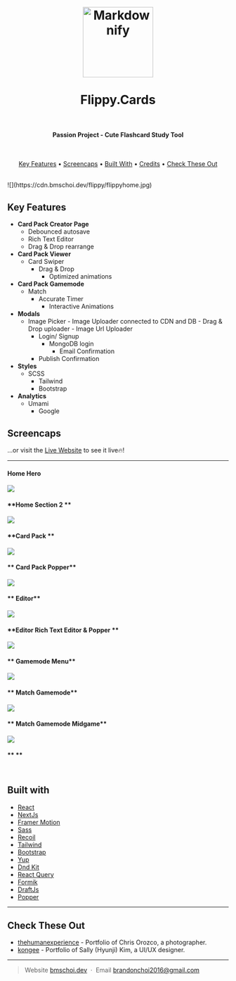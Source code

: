 <h1 align="center">
  <br>
  <a href="https://flippy.cards/"><img src="https://cdn.bmschoi.dev/flippy/flippy%20icon.png" alt="Markdownify" width="160"></a>
  <br>
  <br>
  Flippy.Cards
  <br>
  <br>
</h1>

<h4 align="center">Passion Project - Cute Flashcard Study Tool</h4>
<br>

<p align="center">
  <a href="#key-features">Key Features</a> •
  <a href="#screencaps">Screencaps</a> •
  <a href="#built-with">Built With</a> •
  <a href="#credits">Credits</a> •
  <a href="#check-these-out">Check These Out</a>
</p>
<br>
![](https://cdn.bmschoi.dev/flippy/flippyhome.jpg)

## Key Features

-   **Card Pack Creator Page**
    -   Debounced autosave
    -   Rich Text Editor
    -   Drag & Drop rearrange
-   **Card Pack Viewer**
    -   Card Swiper
        -   Drag & Drop
            -   Optimized animations
-   **Card Pack Gamemode**
    -   Match
        -   Accurate Timer
            -   Interactive Animations
-   **Modals**
    -   Image Picker - Image Uploader connected to CDN and DB - Drag & Drop uploader - Image Url Uploader
        -   Login/ Signup
            -   MongoDB login
                -   Email Confirmation
        -   Publish Confirmation
-   **Styles**
    -   SCSS
        -   Tailwind
        -   Bootstrap
-   **Analytics**
    -   Umami
        -   Google

## Screencaps

...or visit the [Live Website](https://flippy.cards/) to see it live🔥!

---

#### **Home Hero**

![](https://cdn.bmschoi.dev/flippy/flippyhome.jpg)

#### **Home Section 2 **

![](https://cdn.bmschoi.dev/flippy/flippysection2.jpg)

#### **Card Pack **

![](https://cdn.bmschoi.dev/flippy/flippycardpack1.jpg)

#### ** Card Pack Popper**

![](https://cdn.bmschoi.dev/flippy/flippycardpack2.jpg)

#### ** Editor**

![](https://cdn.bmschoi.dev/flippy/flippyeditor1.jpg)

#### **Editor Rich Text Editor & Popper **

![](https://cdn.bmschoi.dev/flippy/flippyeditor2.jpg)

#### ** Gamemode Menu**

![](https://cdn.bmschoi.dev/flippy/flippygamemode1.jpg)

#### ** Match Gamemode**

![](https://cdn.bmschoi.dev/flippy/flippygamemode2.jpg)

#### ** Match Gamemode Midgame**

![](https://cdn.bmschoi.dev/flippy/flippygamemode3.jpg)

#### \*\* \*\*

## ![]()

## Built with

-   [React](https://github.com/facebook/react)
-   [NextJs](https://nextjs.org/)
-   [Framer Motion](https://github.com/framer/motion)
-   [Sass](https://github.com/sass/node-sass)
-   [Recoil](https://github.com/facebookexperimental/Recoil)
-   [Tailwind](https://tailwindcss.com/)
-   [Bootstrap](https://getbootstrap.com/)
-   [Yup](https://github.com/jquense/yup)
-   [Dnd Kit](https://dndkit.com/)
-   [React Query](https://react-query.tanstack.com/)
-   [Formik](https://formik.org/)
-   [DraftJs](https://draftjs.org/)
-   [Popper](https://popper.js.org/)

---

## Check These Out

-   [thehumanexperience](https://github.com/awesomechoi11/thehumanexperience) - Portfolio of Chris Orozco, a photographer.
-   [kongee](https://kongee.info/) - Portfolio of Sally (Hyunji) Kim, a UI/UX designer.

---

> Website [bmschoi.dev](https://bmschoi.dev) &nbsp;&middot;&nbsp;
> Email [brandonchoi2016@gmail.com](mailto:brandonchoi2016@gmail.com)
